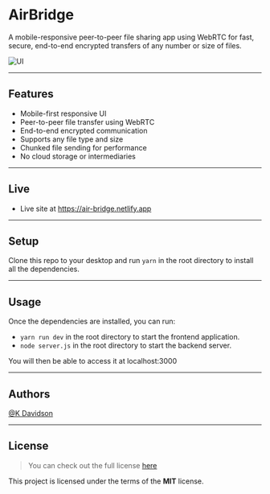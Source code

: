 # AirBridge

A mobile-responsive peer-to-peer file sharing app using WebRTC for fast, secure, end-to-end encrypted transfers of any number or size of files.

![UI](https://i.postimg.cc/vB2Bg1v8/2025-04-1011-56-09online-video-cutter-com-ezgif-com-video-to-gif-converter.gif)

---

## Features

- Mobile-first responsive UI  
- Peer-to-peer file transfer using WebRTC  
- End-to-end encrypted communication  
- Supports any file type and size  
- Chunked file sending for performance  
- No cloud storage or intermediaries  

---

## Live

-   Live site at https://air-bridge.netlify.app

---

## Setup

Clone this repo to your desktop and run `yarn` in the root directory to install all the dependencies.

---

## Usage

Once the dependencies are installed, you can run:

- `yarn run dev` in the root directory to start the frontend application.
- `node server.js` in the root directory to start the backend server.

You will then be able to access it at localhost:3000

---

## Authors

[@K Davidson](mailto:kaushdavidson@icloud.com)

---

## License

> You can check out the full license [here](LICENSE.md)

This project is licensed under the terms of the **MIT** license.
